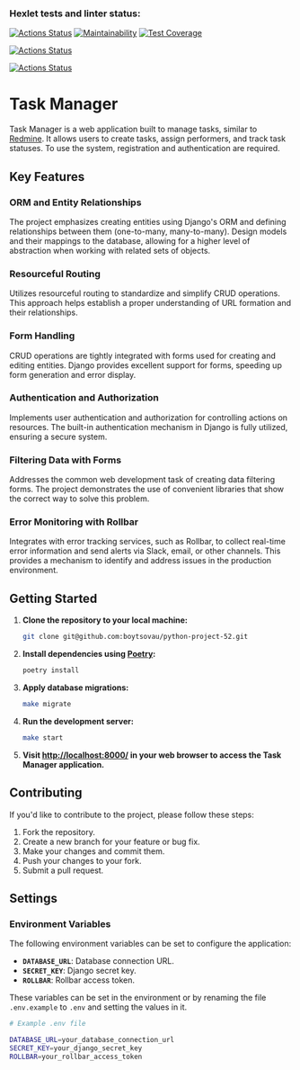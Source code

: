 ### Hexlet tests and linter status:
[![Actions Status](https://github.com/boytsovau/python-project-52/actions/workflows/hexlet-check.yml/badge.svg)](https://github.com/boytsovau/python-project-52/actions)
[![Maintainability](https://api.codeclimate.com/v1/badges/9ab5fbe5103bee2393c5/maintainability)](https://codeclimate.com/github/boytsovau/python-project-52/maintainability)
[![Test Coverage](https://api.codeclimate.com/v1/badges/9ab5fbe5103bee2393c5/test_coverage)](https://codeclimate.com/github/boytsovau/python-project-52/test_coverage)

[![Actions Status](https://github.com/boytsovau/python-project-52/workflows/test/badge.svg)](https://github.com/boytsovau/python-project-52/actions)

[![Actions Status](https://github.com/boytsovau/python-project-52/workflows/test-cov/badge.svg)](https://github.com/boytsovau/python-project-52/actions)

# Task Manager

Task Manager is a web application built to manage tasks, similar to [Redmine](http://www.redmine.org/). It allows users to create tasks, assign performers, and track task statuses. To use the system, registration and authentication are required.

## Key Features

### ORM and Entity Relationships

The project emphasizes creating entities using Django's ORM and defining relationships between them (one-to-many, many-to-many). Design models and their mappings to the database, allowing for a higher level of abstraction when working with related sets of objects.

### Resourceful Routing

Utilizes resourceful routing to standardize and simplify CRUD operations. This approach helps establish a proper understanding of URL formation and their relationships.

### Form Handling

CRUD operations are tightly integrated with forms used for creating and editing entities. Django provides excellent support for forms, speeding up form generation and error display.

### Authentication and Authorization

Implements user authentication and authorization for controlling actions on resources. The built-in authentication mechanism in Django is fully utilized, ensuring a secure system.

### Filtering Data with Forms

Addresses the common web development task of creating data filtering forms. The project demonstrates the use of convenient libraries that show the correct way to solve this problem.

### Error Monitoring with Rollbar

Integrates with error tracking services, such as Rollbar, to collect real-time error information and send alerts via Slack, email, or other channels. This provides a mechanism to identify and address issues in the production environment.

## Getting Started

1. **Clone the repository to your local machine:**

    ```bash
    git clone git@github.com:boytsovau/python-project-52.git
    ```

2. **Install dependencies using [Poetry](https://python-poetry.org/):**

    ```bash
    poetry install
    ```

3. **Apply database migrations:**

    ```bash
    make migrate
    ```

4. **Run the development server:**

    ```bash
    make start
    ```

5. **Visit [http://localhost:8000/](http://localhost:8000/) in your web browser to access the Task Manager application.**

## Contributing

If you'd like to contribute to the project, please follow these steps:

1. Fork the repository.
2. Create a new branch for your feature or bug fix.
3. Make your changes and commit them.
4. Push your changes to your fork.
5. Submit a pull request.

## Settings

### Environment Variables

The following environment variables can be set to configure the application:

- **`DATABASE_URL`**: Database connection URL.
- **`SECRET_KEY`**: Django secret key.
- **`ROLLBAR`**: Rollbar access token.

These variables can be set in the environment or by renaming the file `.env.example` to `.env` and setting the values in it.

```bash
# Example .env file

DATABASE_URL=your_database_connection_url
SECRET_KEY=your_django_secret_key
ROLLBAR=your_rollbar_access_token